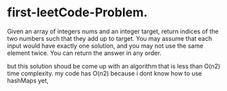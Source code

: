 # first-leetCode-Problem.
Given an array of integers nums and an integer target, return indices of the two numbers such that they add up to target.
You may assume that each input would have exactly one solution, and you may not use the same element twice.
You can return the answer in any order.

but this solution shoud be come up with an algorithm that is less than O(n2) time complexity.
my code has O(n2) because i dont know how to use hashMaps yet,
